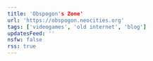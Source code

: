```yaml
---
title: 'Obspogon's Zone'
url: 'https://obspogon.neocities.org'
tags: ['videogames', 'old internet', 'blog']
updatesFeed: ''
nsfw: false
rss: true
---
```

